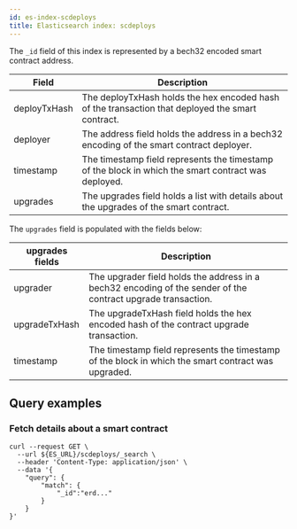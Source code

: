 ```yaml
---
id: es-index-scdeploys
title: Elasticsearch index: scdeploys
---
```


The `_id` field of this index is represented by a bech32 encoded smart contract address.

| Field         | Description                                                                                         |
|---------------|-----------------------------------------------------------------------------------------------------|
| deployTxHash  | The deployTxHash holds the hex encoded hash of the transaction that deployed the smart contract.    |
| deployer      | The address field holds the address in a bech32 encoding of the smart contract deployer.            |
| timestamp     | The timestamp field represents the timestamp of the block in which the smart contract was deployed. |
| upgrades      | The upgrades field holds a list with details about the upgrades of the smart contract.              |

The `upgrades` field is populated with the fields below:

| upgrades fields | Description                                                                                                  |
|-----------------|--------------------------------------------------------------------------------------------------------------|
| upgrader        | The upgrader field holds the address in a bech32 encoding of the sender of the contract upgrade transaction. |
| upgradeTxHash   | The upgradeTxHash field holds the hex encoded hash of the contract upgrade transaction.                      |
| timestamp       | The timestamp field represents the timestamp of the block in which the smart contract was upgraded.          |

## Query examples

### Fetch details about a smart contract

```
curl --request GET \
  --url ${ES_URL}/scdeploys/_search \
  --header 'Content-Type: application/json' \
  --data '{
	"query": {
		"match": {
			"_id":"erd..."
		}
	}
}'
```

